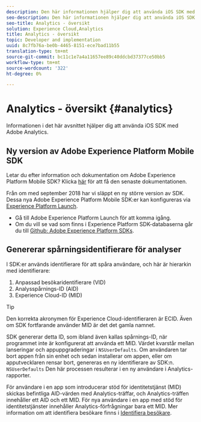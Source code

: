 ```yaml
---
description: Den här informationen hjälper dig att använda iOS SDK med Adobe Analytics.
seo-description: Den här informationen hjälper dig att använda iOS SDK med Adobe Analytics.
seo-title: Analytics - översikt
solution: Experience Cloud,Analytics
title: Analytics - översikt
topic: Developer and implementation
uuid: 8c7fb76a-be0b-4465-8151-ece7bad11b55
translation-type: tm+mt
source-git-commit: bc11c1e7a4a11657ee89c40ddcbd37377ce50bb5
workflow-type: tm+mt
source-wordcount: '322'
ht-degree: 0%

---
```



# Analytics - översikt {#analytics}

Informationen i det här avsnittet hjälper dig att använda iOS SDK med Adobe Analytics.

## Ny version av Adobe Experience Platform Mobile SDK

Letar du efter information och dokumentation om Adobe Experience Platform Mobile SDK? Klicka [här](https://aep-sdks.gitbook.io/docs/) för att få den senaste dokumentationen.

Från om med september 2018 har vi släppt en ny större version av SDK. Dessa nya Adobe Experience Platform Mobile SDK:er kan konfigureras via [Experience Platform Launch](https://www.adobe.com/experience-platform/launch.html).

* Gå till Adobe Experience Platform Launch för att komma igång.
* Om du vill se vad som finns i Experience Platform SDK-databaserna går du till [Github: Adobe Experience Platform SDKs](https://github.com/Adobe-Marketing-Cloud/acp-sdks).

## Genererar spårningsidentifierare för analyser

I SDK:er används identifierare för att spåra användare, och här är hierarkin med identifierare:

1. Anpassad besökaridentifierare (VID)
1. Analysspårnings-ID (AID)
1. Experience Cloud-ID (MID)

>[!TIP]
>
>Den korrekta akronymen för Experience Cloud-identifieraren är ECID. Även om SDK fortfarande använder MID är det det gamla namnet.

SDK genererar detta ID, som ibland även kallas spårnings-ID, när programmet inte är konfigurerat att använda ett MID. Värdet kvarstår mellan lanseringar och appuppgraderingar i `NSUserDefaults`. Om användaren tar bort appen från sin enhet och sedan installerar om appen, eller om apputvecklaren rensar bort, genereras en ny identifierare av SDK:n. `NSUserDefaults` Den här processen resulterar i en ny användare i Analytics-rapporter.

För användare i en app som introducerar stöd för identitetstjänst (MID) skickas befintliga AID-värden med Analytics-träffar, och Analytics-träffen innehåller ett AID och ett MID. För nya användare i en app med stöd för identitetstjänster innehåller Analytics-förfrågningar bara ett MID. Mer information om att identifiera besökare finns i [Identifiera besökare](https://docs.adobe.com/content/help/en/analytics/export/analytics-data-feed/data-feed-contents/datafeeds-visid.html).
